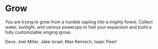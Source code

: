 # Grow

You are trying to grow from a humble sapling into a mighty forest. Collect water, sunlight, and various powerups to fuel your expansion and build a fully customizable singing grove.

Devs: Joel Miller, Jake Israel, Max Reinisch, Isaac Pearl
